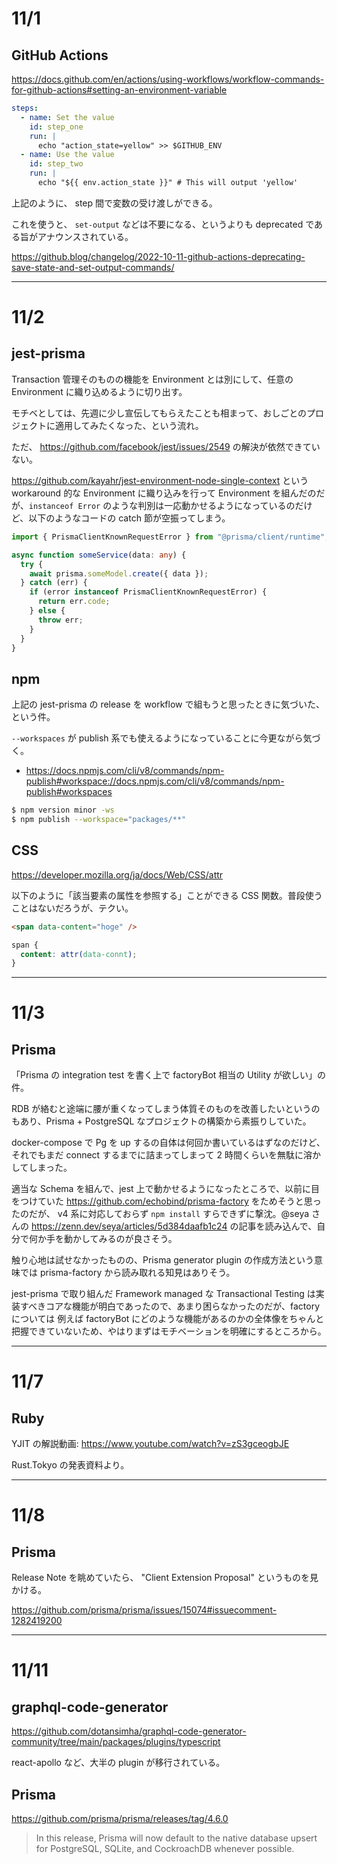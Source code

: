 # 11/1

## GitHub Actions

https://docs.github.com/en/actions/using-workflows/workflow-commands-for-github-actions#setting-an-environment-variable

```yaml
steps:
  - name: Set the value
    id: step_one
    run: |
      echo "action_state=yellow" >> $GITHUB_ENV
  - name: Use the value
    id: step_two
    run: |
      echo "${{ env.action_state }}" # This will output 'yellow'
```

上記のように、 step 間で変数の受け渡しができる。

これを使うと、 `set-output` などは不要になる、というよりも deprecated である旨がアナウンスされている。

https://github.blog/changelog/2022-10-11-github-actions-deprecating-save-state-and-set-output-commands/

---

# 11/2

## jest-prisma

Transaction 管理そのものの機能を Environment とは別にして、任意の Environment に織り込めるように切り出す。

モチベとしては、先週に少し宣伝してもらえたことも相まって、おしごとのプロジェクトに適用してみたくなった、という流れ。

ただ、 https://github.com/facebook/jest/issues/2549 の解決が依然できていない。

https://github.com/kayahr/jest-environment-node-single-context という workaround 的な Environment に織り込みを行って Environment を組んだのだが、`instanceof Error` のような判別は一応動かせるようになっているのだけど、以下のようなコードの catch 節が空振ってしまう。

```ts
import { PrismaClientKnownRequestError } from "@prisma/client/runtime";

async function someService(data: any) {
  try {
    await prisma.someModel.create({ data });
  } catch (err) {
    if (error instanceof PrismaClientKnownRequestError) {
      return err.code;
    } else {
      throw err;
    }
  }
}
```

## npm

上記の jest-prisma の release を workflow で組もうと思ったときに気づいた、という件。

`--workspaces` が publish 系でも使えるようになっていることに今更ながら気づく。

- https://docs.npmjs.com/cli/v8/commands/npm-publish#workspace://docs.npmjs.com/cli/v8/commands/npm-publish#workspaces

```sh
$ npm version minor -ws
$ npm publish --workspace="packages/**"
```

## CSS

https://developer.mozilla.org/ja/docs/Web/CSS/attr

以下のように「該当要素の属性を参照する」ことができる CSS 関数。普段使うことはないだろうが、テクい。

```html
<span data-content="hoge" />
```

```css
span {
  content: attr(data-connt);
}
```

---

# 11/3

## Prisma

「Prisma の integration test を書く上で factoryBot 相当の Utility が欲しい」の件。

RDB が絡むと途端に腰が重くなってしまう体質そのものを改善したいというのもあり、Prisma + PostgreSQL なプロジェクトの構築から素振りしていた。

docker-compose で Pg を up するの自体は何回か書いているはずなのだけど、それでもまだ connect するまでに詰まってしまって 2 時間くらいを無駄に溶かしてしまった。

適当な Schema を組んで、jest 上で動かせるようになったところで、以前に目をつけていた https://github.com/echobind/prisma-factory をためそうと思ったのだが、 v4 系に対応しておらず `npm install` すらできずに撃沈。@seya さんの https://zenn.dev/seya/articles/5d384daafb1c24 の記事を読み込んで、自分で何か手を動かしてみるのが良さそう。

触り心地は試せなかったものの、Prisma generator plugin の作成方法という意味では prisma-factory から読み取れる知見はありそう。

jest-prisma で取り組んだ Framework managed な Transactional Testing は実装すべきコアな機能が明白であったので、あまり困らなかったのだが、factory については 例えば factoryBot にどのような機能があるのかの全体像をちゃんと把握できていないため、やはりまずはモチベーションを明確にするところから。

---

# 11/7

## Ruby

YJIT の解説動画: https://www.youtube.com/watch?v=zS3gceogbJE

Rust.Tokyo の発表資料より。

---

# 11/8

## Prisma

Release Note を眺めていたら、 "Client Extension Proposal" というものを見かける。

https://github.com/prisma/prisma/issues/15074#issuecomment-1282419200

---

# 11/11

## graphql-code-generator

https://github.com/dotansimha/graphql-code-generator-community/tree/main/packages/plugins/typescript

react-apollo など、大半の plugin が移行されている。

## Prisma

https://github.com/prisma/prisma/releases/tag/4.6.0

> In this release, Prisma will now default to the native database upsert for PostgreSQL, SQLite, and CockroachDB whenever possible.
